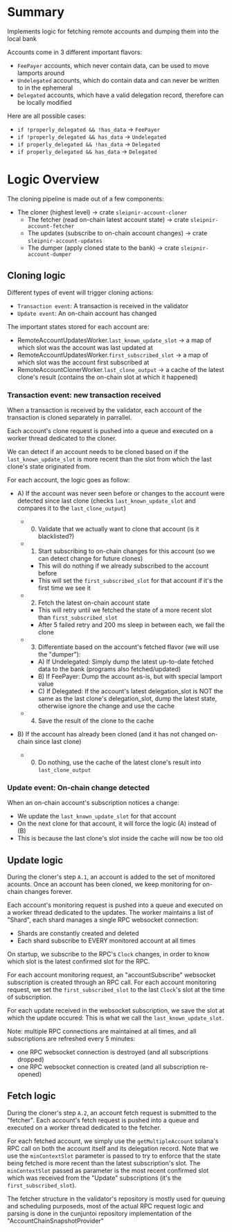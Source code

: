 
# Summary

Implements logic for fetching remote accounts and dumping them into the local bank

Accounts come in 3 different important flavors:
- `FeePayer` accounts, which never contain data, can be used to move lamports around
- `Undelegated` accounts, which do contain data and can never be written to in the ephemeral
- `Delegated` accounts, which have a valid delegation record, therefore can be locally modified

Here are all possible cases:
- `if !properly_delegated && !has_data` -> `FeePayer`
- `if !properly_delegated && has_data` -> `Undelegated`
- `if properly_delegated && !has_data` -> `Delegated`
- `if properly_delegated && has_data` -> `Delegated`

# Logic Overview

The cloning pipeline is made out of a few components:
- The cloner (highest level) -> crate `sleipnir-account-cloner`
  - The fetcher (read on-chain latest account state) -> crate `sleipnir-account-fetcher`
  - The updates (subscribe to on-chain account changes) -> crate `sleipnir-account-updates`
  - The dumper (apply cloned state to the bank) -> crate `sleipnir-account-dumper`

## Cloning logic

Different types of event will trigger cloning actions:
- `Transaction event`: A transaction is received in the validator
- `Update event`: An on-chain account has changed

The important states stored for each account are:
- RemoteAccountUpdatesWorker.`last_known_update_slot` -> a map of which slot was the account was last updated at
- RemoteAccountUpdatesWorker.`first_subscribed_slot` -> a map of which slot was the account first subscribed at
- RemoteAccountClonerWorker.`last_clone_output` -> a cache of the latest clone's result (contains the on-chain slot at which it happened)

### Transaction event: new transaction received

When a transaction is received by the validator, each account of the transaction is cloned separately in parrallel.

Each account's clone request is pushed into a queue and executed on a worker thread dedicated to the cloner.

We can detect if an account needs to be cloned based on if the `last_known_update_slot` is more recent than the slot from which the last clone's state originated from.

For each account, the logic goes as follow:

- A) If the account was never seen before or changes to the account were detected since last clone (checks `last_known_update_slot` and compares it to the `last_clone_output`)
  - 0) Validate that we actually want to clone that account (is it blacklisted?)
  - 1) Start subscribing to on-chain changes for this account (so we can detect change for future clones)
    - This will do nothing if we already subscribed to the account before
    - This will set the `first_subscribed_slot` for that account if it's the first time we see it
  - 2) Fetch the latest on-chain account state
    - This will retry until we fetched the state of a more recent slot than `first_subscribed_slot`
    - After 5 failed retry and 200 ms sleep in between each, we fail the clone
  - 3) Differentiate based on the account's fetched flavor (we will use the "dumper"):
    - A) If Undelegated: Simply dump the latest up-to-date fetched data to the bank (programs also fetched/updated)
    - B) If FeePayer: Dump the account as-is, but with special lamport value
    - C) If Delegated: If the account's latest delegation_slot is NOT the same as the last clone's delegation_slot, dump the latest state, otherwise ignore the change and use the cache
  - 4) Save the result of the clone to the cache

- B) If the account has already been cloned (and it has not changed on-chain since last clone)
  - 0) Do nothing, use the cache of the latest clone's result into `last_clone_output`

### Update event: On-chain change detected

When an on-chain account's subscription notices a change:

- We update the `last_known_update_slot` for that account
- On the next clone for that account, it will force the logic (A) instead of (B)
- This is because the last clone's slot inside the cache will now be too old

## Update logic

During the cloner's step `A.1`, an account is added to the set of monitored acounts.
Once an account has been cloned, we keep monitoring for on-chain changes forever.

Each account's monitoring request is pushed into a queue and executed on a worker thread dedicated to the updates.
The worker maintains a list of "Shard", each shard manages a single RPC websocket connection:
- Shards are constantly created and deleted
- Each shard subscribe to EVERY monitored account at all times

On startup, we subscribe to the RPC's `Clock` changes, in order to know which slot is the latest confirmed slot for the RPC.

For each account monitoring request, an "accountSubscribe" websocket subscription is created through an RPC call.
For each account monitoring request, we set the `first_subscribed_slot` to the last `Clock`'s slot at the time of subscription.

For each update received in the websocket subscription, we save the slot at which the update occured: This is what we call the `last_known_update_slot`.

Note: multiple RPC connections are maintained at all times, and all subscriptions are refreshed every 5 minutes:
- one RPC websocket connection is destroyed (and all subscriptions dropped)
- one RPC websocket connection is created (and all subscription re-opened)

## Fetch logic

During the cloner's step `A.2`, an account fetch request is submitted to the "fetcher".
Each account's fetch request is pushed into a queue and executed on a worker thread dedicated to the fetcher.

For each fetched account, we simply use the `getMultipleAccount` solana's RPC call on both the account itself and its delegation record.
Note that we use the `minContextSlot` parameter is passed to try to enforce that the state being fetched is more recent than the latest subscription's slot.
The `minContextSlot` passed as parameter is the most recent confirmed slot which was received from the "Update" subscriptions (it's the `first_subscribed_slot`).

The fetcher structure in the validator's repository is mostly used for queuing and scheduling purposeds, most of the actual RPC request logic and parsing is done in the cunjuntoi repository implementation of the "AccountChainSnapshotProvider"

